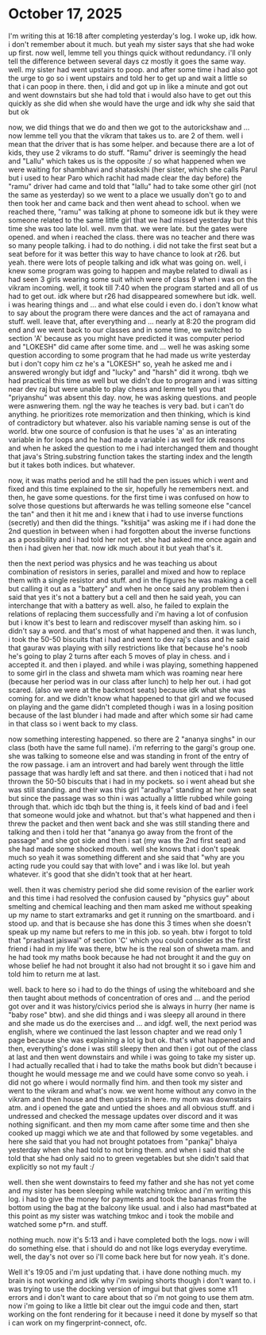 # October 17, 2025

I'm writing this at 16:18 after completing yesterday's log.
I woke up, idk how. i don't remember about it much. but yeah my sister says that
she had woke up first. now well, lemme tell you things quick without redundancy.
i'll only tell the difference between several days cz mostly it goes the same
way. well. my sister had went upstairs to poop. and after some time i had also
got the urge to go so i went upstairs and told her to get up and wait a little
so that i can poop in there. then, i did and got up in like a minute and got out
and went downstairs but she had told that i would also have to get out this
quickly as she did when she would have the urge and idk why she said that but ok

now, we did things that we do and then we got to the autorickshaw and ...
now lemme tell you that the vikram that takes us to. are 2 of them. well i mean
that the driver that is has some helper. and because there are a lot of kids,
they use 2 vikrams to do stuff. "Ramu" driver is seemingly the head and "Lallu"
which takes us is the opposite :/ so what happened when we were waiting for
shambhavi and shataskshi (her sister, which she calls Parul but i used to hear
Paro which rachit had made clear the day before) the "ramu" driver had came and
told that "lallu" had to take some other girl (not the same as yesterday) so we
went to a place we usually don't go to and then took her and came back and then
went ahead to school. when we reached there, "ramu" was talking at phone to
someone idk but ik they were someone related to the same little girl that we had
missed yesterday but this time she was too late lol. well. nvm that. we were
late. but the gates were opened. and when i reached the class. there was no
teacher and there was so many people talking. i had to do nothing. i did not
take the first seat but a seat before for it was better this way to have chance
to look at r26. but yeah. there were lots of people talking and idk what was
going on. well, i knew some program was going to happen and maybe related to
diwali as i had seen 3 girls wearing some suit which were of class 9 when i was
on the vikram incoming. well, it took till 7:40 when the program started and all
of us had to get out. idk where but r26 had disappeared somewhere but idk. well.
i was hearing things and ... and what else could i even do. i don't know what to
say about the program there were dances and the act of ramayana and stuff. well.
leave that, after everything and ... nearly at 8:20 the program did end and we
went back to our classes and in some time, we switched to section 'A' because as
you might have predicted it was computer period and "LOKESH" did came after some
time. and ... well he was asking some question according to some program that he
had made us write yesterday but i don't copy him cz he's a "LOKESH" so, yeah he
asked me and i answered wrongly but idgf and "lucky" and "harsh" did it wrong.
tbqh we had practical this time as well but we didn't due to program and i was
sitting near dev raj but were unable to play chess and lemme tell you that
"priyanshu" was absent this day. now, he was asking questions. and people were
asnwering them. ngl the way he teaches is very bad. but i can't do anything. he
prioritizes rote memorization and then thinking, which is kind of contradictory
but whatever. also his variable naming sense is out of the world. btw one source
of confusion is that he uses 'a' as an interating variable in for loops and he
had made a variable i as well for idk reasons and when he asked the question to
me i had interchanged them and thought that java's String.substring function
takes the starting index and the length but it takes both indices. but whatever.

now, it was maths period and he still had the pen issues which i went and fixed
and this time explained to the sir, hopefully he remembers next. and then, he
gave some questions. for the first time i was confused on how to solve those
questions but afterwards he was telling someone else "cancel the tan" and then
it hit me and i knew that i had to use inverse functions (secretly) and then did
the things. "kshitija" was asking me if i had done the 2nd question in between
when i had forgotten about the inverse functions as a possibility and i had told
her not yet. she had asked me once again and then i had given her that. now idk
much about it but yeah that's it.

then the next period was physics and he was teaching us about combination of
resistors in series, parallel and mixed and how to replace them with a single
resistor and stuff. and in the figures he was making a cell but calling it out
as a "battery" and when he once said any problem then i said that yes it's not a
battery but a cell and then he said yeah, you can interchange that with a
battery as well. also, he failed to explain the relations of replacing them
successfully and i'm having a lot of confusion but i know it's best to learn and
rediscover myself than asking him. so i didn't say a word. and that's most of
what happened and then. it was lunch, i took the 50-50 biscuits that i had and
went to dev raj's class and he said that gaurav was playing with silly
restrictions like that because he's noob he's going to play 2 turns after each 5
moves of play in chess. and i accepted it. and then i played. and while i was
playing, something happened to some girl in the class and shweta mam which was
roaming near here (because her period was in our class after lunch) to help her
out. i had got scared. (also we were at the backmost seats) because idk what she
was coming for. and we didn't know what happened to that girl and we focused on
playing and the game didn't completed though i was in a losing position because
of the last blunder i had made and after which some sir had came in that class
so i went back to my class.

now something interesting happened. so there are 2 "ananya singhs" in our class
(both have the same full name). i'm referring to the gargi's group one. she was
talking to someone else and was standing in front of the entry of the row
passage. i am an introvert and had barely went through the little passage that
was hardly left and sat there. and then i noticed that i had not thrown the
50-50 biscuits that i had in my pockets. so i went ahead but she was still
standing. and their was this girl "aradhya" standing at her own seat but since
the passage was so thin i was actually a little rubbed while going through that.
which idc tbqh but the thing is, it feels kind of bad and i feel that someone
would joke and whatnot. but that's what happened and then i threw the packet and
then went back and she was still standing there and talking and then i told her
that "ananya go away from the front of the passage" and she got side and then i
sat (my was the 2nd first seat) and she had made some shocked mouth. well she
knows that i don't speak much so yeah it was something different and she said
that "why are you acting rude you could say that with love" and i was like lol.
but yeah whatever. it's good that she didn't took that at her heart.

well. then it was chemistry period she did some revision of the earlier work and
this time i had resolved the confusion caused by "physics guy" about smelting
and chemical leaching and then mam asked me without speaking up my name to start
extramarks and get it running on the smartboard. and i stood up. and that is
because she has done this 3 times when she doesn't speak up my name but refers
to me in this job. so yeah. btw i forgot to told that "prashast jaiswal" of
section 'C' which you could consider as the first friend i had in my life was
there, btw he is the real son of shweta mam. and he had took my maths book
because he had not brought it and the guy on whose belief he had not brought it
also had not brought it so i gave him and told him to return me at last.

well. back to here so i had to do the things of using the whiteboard and she
then taught about methods of concentration of ores and ... and the period got
over and it was history/civics period she is always in hurry (her name is "baby
rose" btw). and she did things and i was sleepy all around in there and she made
us do the exercises and ... and idgf. well, the next period was english, where
we continued the last lesson chapter and we read only 1 page because she was
explaining a lot ig but ok. that's what happened and then, everything's done i
was still sleepy then and then i got out of the class at last and then went
downstairs and while i was going to take my sister up. I had actually recalled
that i had to take the maths book but didn't because i thought he would message
me and we could have some convo so yeah. i did not go where i would normally
find him. and then took my sister and went to the vikram and what's now. we went
home without any convo in the vikram and then house and then upstairs in here.
my mom was downstairs atm. and i opened the gate and untied the shoes and all
obvious stuff. and i undressed and checked the message updates over discord and
it was nothing significant. and then my mom came after some time and then she
cooked up maggi which we ate and that followed by some vegetables. and here she
said that you had not brought potatoes from "pankaj" bhaiya yesterday when she
had told to not bring them. and when i said that she told that she had only said
no to green vegetables but she didn't said that explicitly so not my fault :/

well. then she went downstairs to feed my father and she has not yet come and my
sister has been sleeping while watching tmkoc and i'm writing this log.
i had to give the money for payments and took the bananas from the bottom using
the bag at the balcony like usual. and i also had mast\*bated at this point as my
sister was watching tmkoc and i took the mobile and watched some p\*rn. and stuff.

nothing much. now it's 5:13 and i have completed both the logs. now i will do
something else. that i should do and not like logs everyday everytime. well, the
day's not over so i'll come back here but for now yeah. it's done.

Well it's 19:05 and i'm just updating that. i have done nothing much. my brain
is not working and idk why i'm swiping shorts though i don't want to. i was
trying to use the docking version of imgui but that gives some x11 errors and i
don't want to care about that so i'm not going to use them atm. now i'm going to
like a little bit clear out the imgui code and then, start working on the font
rendering for it because i need it done by myself so that i can work on my
fingerprint-connect, ofc.

